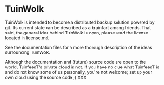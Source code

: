 TuinWolk
========
TuinWolk is intended to become a distributed backup solution powered by git. Its current state can be described as a brainfart among friends. That said, the general idea behind TuinWolk is open, please read the license located in license.md.

See the documentation files for a more thorough description of the ideas surrounding TuinWolk.

Although the documentation and (future) source code are open to the world, TuinfeesT's private cloud is not. If you have no clue what TuinfeesT is and do not know some of us personally, you're not welcome; set up your own cloud using the source code ;)
XXX
